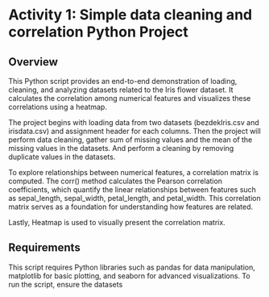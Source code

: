 
# Activity 1: Simple data cleaning and correlation Python Project


## Overview
This Python script provides an end-to-end demonstration of loading, cleaning, and analyzing datasets related to the Iris flower dataset. It calculates the correlation among numerical features and visualizes these correlations using a heatmap.

The project begins with loading data from two datasets (bezdekIris.csv and irisdata.csv) and assignment header for each columns. Then the project will perform data cleaning, gather sum of missing values and the mean of the missing values in the datasets. And perform a cleaning by removing duplicate values in the datasets.

To explore relationships between numerical features, a correlation matrix is computed. The corr() method calculates the Pearson correlation coefficients, which quantify the linear relationships between features such as sepal_length, sepal_width, petal_length, and petal_width. This correlation matrix serves as a foundation for understanding how features are related.

Lastly, Heatmap is used to visually present the correlation matrix.

## Requirements
This script requires Python libraries such as pandas for data manipulation, matplotlib for basic plotting, and seaborn for advanced visualizations. To run the script, ensure the datasets
